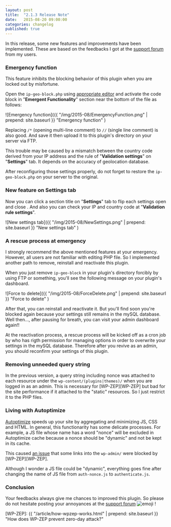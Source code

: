 ```yaml
---
layout: post
title:  "2.1.3 Release Note"
date:   2015-08-20 09:00:00
categories: changelog
published: true
---
```


In this release, some new features and improvements have been implemented.
These are based on the feedbacks I got at the [support forum][forum] from 
my users.

<!--more-->

### Emergency function ###

This feature inhibits the blocking behavior of this plugin when you are locked 
out by misfortune.

Open the `ip-geo-block.php` using [appropriate editor][editors] and activate 
the code block in "**Emergent Functionality**" section near the bottom of the 
file as follows:

![Emergency function]({{ "/img/2015-08/EmergencyFunction.png" | prepend: site.baseurl }}
 "Emergency function"
)

Replacing `/*` (opening multi-line comment) to `//` (single line comment) is 
also good. And save it then upload it to this plugin's directory on your server 
via FTP.

This trouble may be caused by a mismatch between the country code derived from 
your IP address and the rule of "**Validation settings**" on "**Settings**" tab.
It depends on the accuracy of geolocation database.

After reconfiguring those settings properly, do not forget to restore the 
`ip-geo-block.php` on your server to the original.

### New feature on Settings tab ###

Now you can click a section title on "**Settings**" tab to flip each settings 
open and close . And also you can check your IP and country code at 
"**Validation rule settings**".

![New settings tab]({{ "/img/2015-08/NewSettings.png" | prepend: site.baseurl }}
 "New settings tab"
)

### A rescue process at emergency ###

I strongly recommend the above mentioned features at your emergency. However, 
all users are not familiar with editing PHP file. So I implemented another 
path to remove, reinstall and reactivate this plugin.

When you just remove `ip-geo-block` in your plugin's directory forcibly by 
using FTP or something, you'll see the following message on your plugin's 
dashboard.

![Force to delete]({{ "/img/2015-08/ForceDelete.png" | prepend: site.baseurl }}
 "Force to delete"
)

After that, you can reinstall and reactivate it. But you'll find soon you're 
blocked again because your settings still remains in the mySQL database.
Well then..., after pausing for breath, you can visit your admin dashboard 
again!!

At the reactivation process, a rescue process will be kicked off as a cron job 
by who has rigth permission for managing options in order to overwrite your 
settings in the mySQL database. Therefore after you revive as an admin, you 
should reconfirm your settings of this plugin.

### Removing unneeded query string ###

In the previous version, a query string including nonce was attached to each 
resource under the `wp-content/(plugins|themes)/` when you are logged in as 
an admin. This is necessary for [WP-ZEP][WP-ZEP] but bad for the site 
performance if it attached to the "static" resources. So I just restrict it 
to the PHP files.

### Living with Autoptimize ###

[Autoptimize][AO] speeds up your site by aggregating and minimizing JS, CSS and 
HTML. In general, this functionarity has some delicate processes. For example, 
a JS file whose name has a word "nonce" will be excluded in Autoptimize cache 
because a nonce should be "dynamic" and not be kept in its cache.

This caused [an issue][AO-issue] that some links into the `wp-admin/` were 
blocked by [WP-ZEP][WP-ZEP].

Although I wonder a JS file could be "dynamic", everything goes fine after 
changing the name of JS file from `auth-nonce.js` to `authenticate.js`.

### Conclusion ###

Your feedbacks always give me chances to improved this plugin. So please do not 
hesitate posting your annoyances at the [support forum][forum] <span class="emoji">
![emoji](https://assets-cdn.github.com/images/icons/emoji/unicode/1f3af.png)
</span> !

[IP-Geo-Block]: https://wordpress.org/plugins/ip-geo-block/ "WordPress › IP Geo Block « WordPress Plugins"
[forum]: https://wordpress.org/support/plugin/ip-geo-block "WordPress › Support » IP Geo Block"
[editors]: https://codex.wordpress.org/Editing_Files#Using_Text_Editors "Editing Files « WordPress Codex"
[AO]: https://wordpress.org/plugins/autoptimize/ "WordPress › Autoptimize « WordPress Plugins"
[AO-issue]: https://wordpress.org/support/topic/issue-to-edit-a-post-from-a-post "WordPress › Support » Issue to edit a post from a post"
[WP-ZEP]: {{ "/article/how-wpzep-works.html" | prepend: site.baseurl }} "How does WP-ZEP prevent zero-day attack?"
